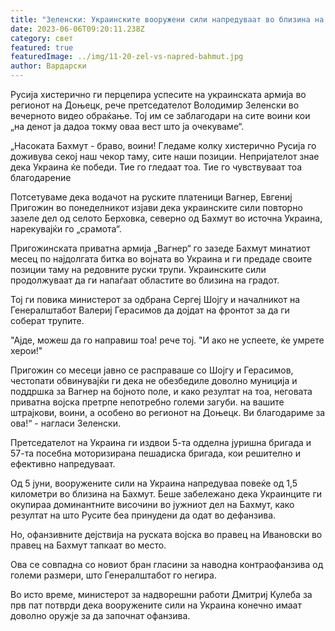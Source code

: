 ```yaml
---
title: "Зеленски: Украинските вооружени сили напредуваат во близина на Бахмут"
date: 2023-06-06T09:20:11.238Z
category: свет
featured: true
featuredImage: ../img/11-20-zel-vs-napred-bahmut.jpg
author: Вардарски
---
```

Русија хистерично ги перцепира успесите на украинската армија во регионот на Доњецк, рече претседателот Володимир Зеленски во вечерното видео обраќање. Тој им се заблагодари на сите воини кои „на денот ја дадоа токму оваа вест што ја очекуваме“.

„Насоката Бахмут - браво, воини! Гледаме колку хистерично Русија го доживува секој наш чекор таму, сите наши позиции. Непријателот знае дека Украина ќе победи. Тие го гледаат тоа. Тие го чувствуваат тоа благодарение

Потсетуваме дека водачот на руските платеници Вагнер, Евгениј Пригожин во понеделникот изјави дека украинските сили повторно зазеле дел од селото Берховка, северно од Бахмут во источна Украина, нарекувајќи го „срамота“.

Пригожинската приватна армија „Вагнер“ го зазеде Бахмут минатиот месец по најдолгата битка во војната во Украина и ги предаде своите позиции таму на редовните руски трупи. Украинските сили продолжуваат да ги напаѓаат областите во близина на градот.

Тој ги повика министерот за одбрана Сергеј Шојгу и началникот на Генералштабот Валериј Герасимов да дојдат на фронтот за да ги соберат трупите.

"Ајде, можеш да го направиш тоа! рече тој. "И ако не успеете, ќе умрете херои!"

Пригожин со месеци јавно се расправаше со Шојгу и Герасимов, честопати обвинувајќи ги дека не обезбедиле доволно муниција и поддршка за Вагнер на бојното поле, и како резултат на тоа, неговата приватна војска претрпе непотребно големи загуби. на вашите штрајкови, воини, а особено во регионот на Доњецк. Ви благодариме за ова!“ - нагласи Зеленски.

Претседателот на Украина ги издвои 5-та одделна јуришна бригада и 57-та посебна моторизирана пешадиска бригада, кои решително и ефективно напредуваат.

Од 5 јуни, вооружените сили на Украина напредуваа повеќе од 1,5 километри во близина на Бахмут. Беше забележано дека Украинците ги окупираа доминантните височини во јужниот дел на Бахмут, како резултат на што Русите беа принудени да одат во дефанзива.

Но, офанзивните дејствија на руската војска во правец на Ивановски во правец на Бахмут тапкаат во место.

Ова се совпадна со новиот бран гласини за наводна контраофанзива од големи размери, што Генералштабот го негира.

Во исто време, министерот за надворешни работи Дмитриј Кулеба за прв пат потврди дека вооружените сили на Украина конечно имаат доволно оружје за да започнат офанзива.